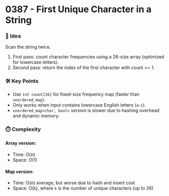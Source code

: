# 0387 - First Unique Character in a String

### 🧠 Idea  
Scan the string twice.  
1. First pass: count character frequencies using a 26-size array (optimized for lowercase letters).  
2. Second pass: return the index of the first character with count == 1.

### 🛠️ Key Points  
- Use `int count[26]` for fixed-size frequency map (faster than `unordered_map`).  
- Only works when input contains lowercase English letters (`a`-`z`).  
- `unordered_map<char, bool>` version is slower due to hashing overhead and dynamic memory.

### ⏱️ Complexity  
#### Array version:  
- Time: O(n)  
- Space: O(1)  

#### Map version:  
- Time: O(n) average, but worse due to hash and insert cost  
- Space: O(k), where `k` is the number of unique characters (up to 26)

